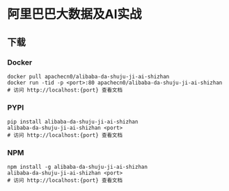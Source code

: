 # 阿里巴巴大数据及AI实战

## 下载

### Docker

```
docker pull apachecn0/alibaba-da-shuju-ji-ai-shizhan
docker run -tid -p <port>:80 apachecn0/alibaba-da-shuju-ji-ai-shizhan
# 访问 http://localhost:{port} 查看文档
```

### PYPI

```
pip install alibaba-da-shuju-ji-ai-shizhan
alibaba-da-shuju-ji-ai-shizhan <port>
# 访问 http://localhost:{port} 查看文档
```

### NPM

```
npm install -g alibaba-da-shuju-ji-ai-shizhan
alibaba-da-shuju-ji-ai-shizhan <port>
# 访问 http://localhost:{port} 查看文档
```